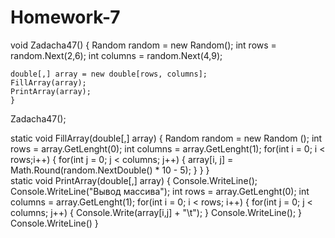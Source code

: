 # Homework-7
void Zadacha47()
    { 
    Random random = new Random();
    int rows = random.Next(2,6);
    int columns = random.Next(4,9);
    
    double[,] array = new double[rows, columns];
    FillArray(array);
    PrintArray(array);
    }
    
Zadacha47();    
    
static void FillArray(double[,] array)
{
    Random random = new Random ();
    int rows = array.GetLenght(0);
    int columns = array.GetLenght(1);
    for(int i = 0; i < rows;i++)
    {
        for(int j = 0; j < columns; j++)
        { 
            array[i, j] = Math.Round(random.NextDouble() * 10 - 5); 
        }
    }
}    
static void PrintArray(double[,] array)
{
    Console.WriteLine();
    Console.WriteLine("Вывод массива");
    int rows = array.GetLenght(0);
    int columns = array.GetLenght(1);
    for(int i = 0; i < rows; i++)
    {
        for(int j = 0; j < columns; j++)
        {
            Console.Write(array[i,j] + "\t");
        }
        Console.WriteLine();
    }
    Console.WriteLine()
}

